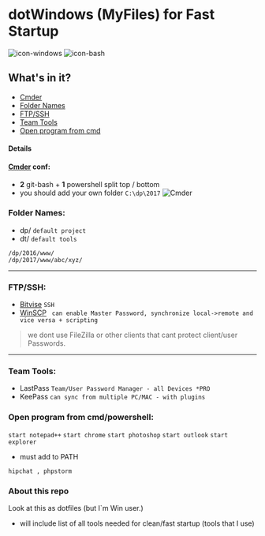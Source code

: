 dotWindows (MyFiles) for Fast Startup
===================
![icon-windows](https://raw.githubusercontent.com/apsolut/dotwindows/master/assets/images/icons/icon-decom-windows-02.png)
![icon-bash](https://raw.githubusercontent.com/apsolut/dotwindows/master/assets/images/icons/icon-decom-bash.png)


## What's in it?

- [Cmder](#cmder-conf)
- [Folder Names](#folder-names)
- [FTP/SSH](#ftpssh)
- [Team Tools](#team-tools)
- [Open program from cmd](#open-pgoram-from-cmd)




#### Details

#### [Cmder](http://cmder.net/) conf:

* **2** git-bash + **1** powershell split top / bottom
* you should add your own folder ``` C:\dp\2017 ```
![Cmder](https://raw.githubusercontent.com/apsolut/dotwindows/master/assets/images/cmder-look-and-feel-2-split-small.png)


### Folder Names:
 - dp/ `default project`
 - dt/ `default tools`
``` 
/dp/2016/www/
/dp/2017/www/abc/xyz/
```
--- 

### FTP/SSH:
- [Bitvise](https://www.bitvise.com/) ``` SSH ```
- [WinSCP](https://winscp.net/eng/index.php)
``` can enable Master Password, synchronize local->remote and vice versa + scripting```
 
> we dont use FileZilla or other clients that cant protect client/user Passwords.
--- 

### Team Tools:
* LastPass ```Team/User Password Manager - all Devices *PRO```
* KeePass ```can sync from multiple PC/MAC - with plugins```



### Open program from cmd/powershell:
```start notepad++```
```start chrome```
```start photoshop```
```start outlook```
```start explorer```

* must add to PATH

```
hipchat , phpstorm
```
 




### About this repo


Look at this as dotfiles (but I`m Win user.)
 - will include list of all tools needed for clean/fast startup (tools that I use)


